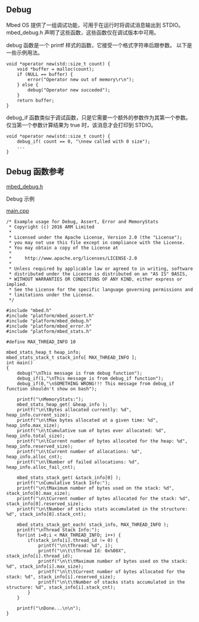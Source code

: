 ## Debug

Mbed OS 提供了一组调试功能，可用于在运行时将调试消息输出到 STDIO。mbed_debug.h 声明了这些函数，这些函数仅在调试版本中可用。

debug 函数是一个 printf 样式的函数，它接受一个格式字符串后跟参数。 以下是一些示例用法。
```
void *operator new(std::size_t count) {
    void *buffer = malloc(count);
    if (NULL == buffer) {
        error("Operator new out of memory\r\n");
    } else {
        debug("Operator new succeded");
    }
    return buffer;
}
```
debug_if 函数类似于调试函数，只是它需要一个额外的参数作为其第一个参数。仅当第一个参数计算结果为 true 时，该消息才会打印到 STDIO。
```
void *operator new(std::size_t count) {
    debug_if( count == 0, "\nnew called with 0 size");
    ...
}
```
## Debug 函数参考

[mbed_debug.h](http://os.mbed.com/docs/v5.9/mbed-os-api-doxy/mbed__debug_8h_source.html)

Debug 示例

[main.cpp](https://os.mbed.com/teams/mbed_example/code/mbed-os-example-platform-utils/file/92b97ba04fd3/main.cpp)                                                                                                  
```
/* Example usage for Debug, Assert, Error and MemoryStats 
 * Copyright (c) 2016 ARM Limited
 *
 * Licensed under the Apache License, Version 2.0 (the "License");
 * you may not use this file except in compliance with the License.
 * You may obtain a copy of the License at
 *
 *     http://www.apache.org/licenses/LICENSE-2.0
 *
 * Unless required by applicable law or agreed to in writing, software
 * distributed under the License is distributed on an "AS IS" BASIS,
 * WITHOUT WARRANTIES OR CONDITIONS OF ANY KIND, either express or implied.
 * See the License for the specific language governing permissions and
 * limitations under the License.
 */
 
#include "mbed.h"
#include "platform/mbed_assert.h"
#include "platform/mbed_debug.h"
#include "platform/mbed_error.h"
#include "platform/mbed_stats.h"
 
#define MAX_THREAD_INFO 10
 
mbed_stats_heap_t heap_info;
mbed_stats_stack_t stack_info[ MAX_THREAD_INFO ];
int main()
{
    debug("\nThis message is from debug function");
    debug_if(1,"\nThis message is from debug_if function");
    debug_if(0,"\nSOMETHING WRONG!!! This message from debug_if function shouldn't show on bash");
    
    printf("\nMemoryStats:");
    mbed_stats_heap_get( &heap_info );
    printf("\n\tBytes allocated currently: %d", heap_info.current_size);
    printf("\n\tMax bytes allocated at a given time: %d", heap_info.max_size);
    printf("\n\tCumulative sum of bytes ever allocated: %d", heap_info.total_size);
    printf("\n\tCurrent number of bytes allocated for the heap: %d", heap_info.reserved_size);
    printf("\n\tCurrent number of allocations: %d", heap_info.alloc_cnt);
    printf("\n\tNumber of failed allocations: %d", heap_info.alloc_fail_cnt);
    
    mbed_stats_stack_get( &stack_info[0] );
    printf("\nCumulative Stack Info:");
    printf("\n\tMaximum number of bytes used on the stack: %d", stack_info[0].max_size);
    printf("\n\tCurrent number of bytes allocated for the stack: %d", stack_info[0].reserved_size);
    printf("\n\tNumber of stacks stats accumulated in the structure: %d", stack_info[0].stack_cnt);
    
    mbed_stats_stack_get_each( stack_info, MAX_THREAD_INFO );
    printf("\nThread Stack Info:");
    for(int i=0;i < MAX_THREAD_INFO; i++) {
        if(stack_info[i].thread_id != 0) {
            printf("\n\tThread: %d", i);
            printf("\n\t\tThread Id: 0x%08X", stack_info[i].thread_id);
            printf("\n\t\tMaximum number of bytes used on the stack: %d", stack_info[i].max_size);
            printf("\n\t\tCurrent number of bytes allocated for the stack: %d", stack_info[i].reserved_size);
            printf("\n\t\tNumber of stacks stats accumulated in the structure: %d", stack_info[i].stack_cnt); 
        }        
    }
    
    printf("\nDone...\n\n");
}
```